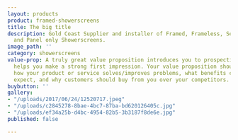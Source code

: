 ```yaml
---
layout: products
product: framed-showerscreens
title: The big title
description: Gold Coast Supplier and installer of Framed, Frameless, Semi-Frameless
  and Panel only Showerscreens.
image_path: ''
category: showerscreens
value-prop: A truly great value proposition introduces you to prospective buyers and
  helps you make a strong first impression. Your value proposition should describe;
  how your product or service solves/improves problems, what benefits customers can
  expect, and why customers should buy from you over your competitors.
buybutton: ''
gallery:
- "/uploads/2017/06/24/12520717.jpeg"
- "/uploads/c2845278-8bae-4bc7-87ba-bd620126405c.jpg"
- "/uploads/ef34a25b-d4bc-4954-82b5-3b3187f8de6e.jpg"
published: false

---
```

